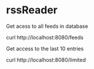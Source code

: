 # rssReader

Get acess to all feeds in database

curl http://localhost:8080/feeds

Get access to the last 10 entries

curl http://localhost:8080/limited
